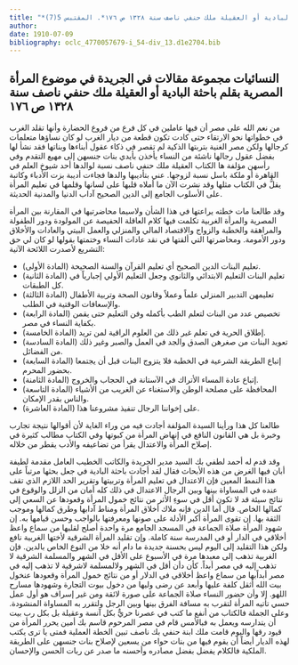 ```yaml
---
title: "*مخطوطات ومطبوعات : النسائيات مجموعة مقالات في الجريدة في موضوع المرأة المصرية بقلم باحثة البادية أو العقيلة ملك حنفي ناصف سنة ١٣٢٨ ص ١٧٦*. المقتبس 5(7)"
author: 
date: 1910-07-09
bibliography: oclc_4770057679-i_54-div_13.d1e2704.bib
---
```




##  النسائيات   مجموعة مقالات في الجريدة في موضوع المرأة المصرية بقلم باحثة البادية   أو العقيلة  ملك حنفي ناصف  سنة  ١٣٢٨  ص  ١٧٦ 


 من نعم الله على مصر أن فيها عاملين في كل فرع من فروع الحضارة وأنها تقلد الغرب في خطواتها نحو الارتقاء حتى كادت تكون قطعة من ديار الغرب لو كان نساؤها متعلمات كرجالها ولكن مصر الغنية بتربتها الذكية لم تقصر في ذكاء عقول أبناءها وبناتها فقد نشأ لها بفضل عقول رجالها ناشئة من النساء يأخذن بأيدي بنات جنسهن إلى مهيع التقدم وفي رأسهن مؤلفة ها الكتاب العقيلة ملك حنفي ناصف نسبة لوالدها  أحد  شيوخ العلم في القاهرة أو ملكة باسل نسبة لزوجها. عني بتأديبها والدها فجاءت أديبة بزت الأدباء وكاتبة يقلُّ في الكتاب مثلها وقد نشرت الآن ما أملاه قلبها على لسانها وقلمها في تعليم المرأة على الأسلوب الجامع إلى الدين الصحيح آداب الدنيا والمدنية الحديثة. 

 وقد طالعنا مات خطته يراعتها في هذا الشأن ولاسيما محاضرتيها في المقارنة بين المرأة المصرية والمرأة الغربية تكلمت فيها كلام العاقلة الحفيصة عن المولودة ودور الطفولة والمراهقة والخطبة والزواج والاقتصاد المالي والمنزلي والعمل البيتي والعادات والأخلاق ودور الأمومة. ومحاضرتها التي ألقتها في نقد عادات النساء وختمتها بقولها لو كان لي حق التشريع لأصدرت اللائحة الآتية: 


-  (المادة الأولى)  تعليم البنات الدين الصحيح أي تعليم القرآن والسنة الصحيحة.  
-  (المادة الثانية)  تعليم البنات التعليم الابتدائي والثانوي وجعل التعليم الأولي إجبارياً في كل   الطبقات. 
-  (المادة الثالثة)  تعليمهن التدبير المنزلي علماً وعملاً وقانون الصحة وتربية الأطفال والإسعافات الوقتية في الطلب. 
-  (المادة الرابعة)  تخصيص عدد من البنات لتعلم الطب بأكمله وفن التعليم حتى يقمن بكفاية النساء في مصر. 
-  (المادة الخامسة)  إطلاق الحرية في تعلم غير ذلك من العلوم الراقية لمن تريد. 
-  (المادة السادسة)  تعويد البنات من صغرهن الصدق والجد في العمل والصبر وغير ذلك من الفضائل. 
-  (المادة السابعة)  إتباع الطريقة الشرعية في الخطبة فلا يتزوج البنات قبل أن يجتمعا بحضور المحرم. 
-  (المادة الثامنة)  إتباع عادة المساء الأتراك في الآستانة في الحجاب والخروج. 
-  (المادة التاسعة)  المحافظة على مصلحة الوطن والاستغناء عن الغريب من الأشياء والناس بقدر الإمكان. 
-  (المادة العاشرة)  على إخواننا الرجال تنفيذ مشروعنا هذا. 


 طالعنا كل هذا ورأينا السيدة المؤلفة أجادت فيه من وراء الغاية لأن أقوالها نتيجة تجارب وخبرة بل هي القانون النافع في إنهاض المرأة من كبوتها وفي الكتاب مطالب كثيرة في إصلاح المرأة والاعتدال يقرأ من تضاعيفه والأدب يقطر من خلاله. 

 وقد قدم له  أحمد لطفي بك السيد  مدير الجريدة والكاتب الخطيب العامل مقدمة لطيفة أبان فيها الغرض من هذه الأبحاث فقال لقد أجادت باحثة البادية في جعل بحثها مرتباً على هذا النمط المعين فإن الاعتدال في تعليم المرأة وتربيتها وتقرير الحد اللازم الذي تقف عنده في المساواة بينها وبين الرجال الاعتدال في ذلك كله أمان من الزلل والوقوع في نتائج سيئة قد لا تكون أقل في سوءِ الأثر من نتائج خمول المرأة وقعودها عن السعي إلى كمالها الخاص. قال أما الدين فإنه ملاك أخلاق المرأة ومناط آدابها وطرق كمالها وموجب الثقة بها. إن تقوى المرأة أكبر الأدلة على صونها ومعرفتها بالواجب وحسن قيامها به. إن شهود المرأة صلاة الجماعة في المسجد الجامع مرة واحدة أصلح لقلبها من   سماع واعظ أخلاقي في الدار   أو في المدرسة سنة كاملة. وإن تقليد المرأة الشرقية لأختها الغربية نافع ولكن هذا التقليد إلى اليوم ليس بحسنة جديدة ما دام أنه خلا من النوع الخاص بالدين. فإن الغربية تذهب إلى معبدها مرة في الأسبوع على الأقل في الشهر والمسلمة الشرقية لا تذهب إليه في مصر أبداً. كأن دأن أقل في الشهر ولالمسلمة لاشرقية لا تذهب إليه في مصر أبداًبها من سماع واعظ أخلاقي في الدلار أو من نتائج خمول المرأة وقعودها عنخول بيت الله أثقل كلفة عليها وأبعد عن رضى وليها من دخول بيوت التجارة وشهودها مسارح اللهو. إلا وأن حضور النساء صلاة الجماعة على صورة لائقة ومن غير إسراف هو أول عمل حسي تأتيه المرأة لتقرب به مسافة الفرق بينها وبين الرجل ولتقرر به المساواة المنشودة. وعلى الجملة فالكتاب من أنفع ما كتب في عصرنا حريٌّ بكل آنسة وعقيلة بل بكل رب بيت أن يتدارسه ويعمل به فبالأمس قام في مصر المرحوم قاسم بك أمين يحرر المرأة من قيود رقها واليوم قامت ملك ابنة حنفي بك ناصف تبين الخطة العملية فمتى يا ترى يكتب لهذه الديار أيضاً أن يقوم فيها من بنات حواء من يسعين لإصلاح بنات جنسهن على الطريقة الملكية فالكلام يفضل بفضل مصادره وأحسنه ما صدر عن ربات الحسن والإحسان. 

